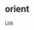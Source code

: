 # orient

[Link](https://drive.google.com/file/d/1MSqbliGZTSB1FfhL_-SzmMn7gvDKm91G/view?usp=sharing)